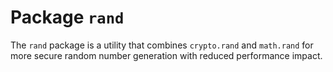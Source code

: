 # Package `rand`

The `rand` package is a utility that combines `crypto.rand` and `math.rand` for more secure random number generation with reduced performance impact.
